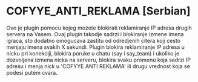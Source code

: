# COFYYE_ANTI_REKLAMA [Serbian]

Ovo je plugin pomocu kojeg mozete blokirati reklamiranje IP adresa drugih servera na Vasem.
Ovaj plugin takodje sadrzi i blokiranje izmene imena igraca, sto dodatno omogucava zastitu od odredjenih citera koji cesto menjaju imena svakih X sekundi.
Plugin blokira reklamiranje IP adresa u nicku pri konekciji, blokira poruke u chatu (say i say_team) i ukoliko je dozvoljena izmena nicka na serveru,
blokira svaku promenu koja sadrzi IP adresu i menja nick u 'COFYYE ANTI REKLAMA' ili drugu vrednost koja se podesi putem cvara.
